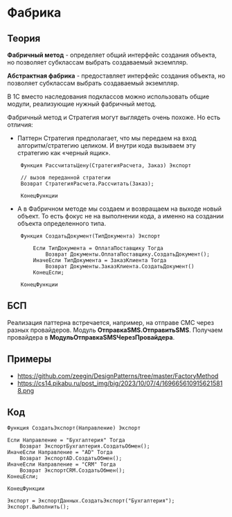 # Фабрика

## Теория
**Фабричный метод** - определяет общий интерфейс создания объекта, но позволяет субклассам выбрать создаваемый экземпляр.

**Абстрактная фабрика** - предоставляет интерфейс создания объекта, но позволяет субклассам выбрать создаваемый экземпляр.

В 1С вместо наследования подклассов можно использовать общие модули, реализующие нужный фабричный метод.

Фабричный метод и Стратегия могут выглядеть очень похоже. Но есть отличия:
 - Паттерн Стратегия предполагает, что мы передаем на вход алгоритм/стратегию целиком. И внутри кода вызываем эту стратегию как «черный ящик».
    
        Функция РассчитатьЦену(СтратегияРасчета, Заказ) Экспорт
  
        // вызов переданной стратегии 
        Возврат СтратегияРасчета.Рассчитать(Заказ);
  
        КонецФункции
 
 - А в Фабричном методе мы создаем и возвращаем на выходе новый объект. То есть фокус не на выполнении кода, а именно на создании объекта определенного типа.
 
        Функция СоздатьДокумент(ТипДокумента) Экспорт

            Если ТипДокумента = ОплатаПоставщику Тогда
                Возврат Документы.ОплатаПоставщику.СоздатьДокумент();
            ИначеЕсли ТипДокумента = ЗаказКлиента Тогда
                Возврат Документы.ЗаказКлиента.СоздатьДокумент() 
            КонецЕсли;
   
        КонецФункции

## БСП
Реализация паттерна встречается, например, на отправе СМС через разных провайдеров. Модуль **ОтправкаSMS.ОтправитьSMS**.
Получаем провайдера в **МодульОтправкаSMSЧерезПровайдера**.

## Примеры
- https://github.com/zeegin/DesignPatterns/tree/master/FactoryMethod
- https://cs14.pikabu.ru/post_img/big/2023/10/07/4/1696656109156215818.png

## Код
    Функция СоздатьЭкспорт(Направление) Экспорт

    Если Направление = "Бухгалтерия" Тогда
        Возврат ЭкспортБухгалтерия.СоздатьОбмен();
    ИначеЕсли Направление = "AD" Тогда
        Возврат ЭкспортAD.СоздатьОбмен();
    ИначеЕсли Направление = "CRM" Тогда
        Возврат ЭкспортCRM.СоздатьОбмен();
    КонецЕсли;

    КонецФункции

    Экспорт = ЭкспортДанных.СоздатьЭкспорт("Бухгалтерия");
    Экспорт.Выполнить();